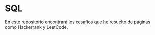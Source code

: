 # SQL
En este repositorio encontrará los desafíos que he resuelto de páginas como Hackerrank y LeetCode.
